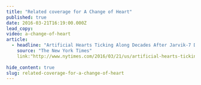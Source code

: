 ```yaml
---
title: "Related coverage for A Change of Heart"
published: true
date: 2016-03-21T16:19:00.000Z
lead_copy:
video: a-change-of-heart
article:
  - headline: "Artificial Hearts Ticking Along Decades After Jarvik-7 Debate"
    source: "The New York Times"
    link:"http://www.nytimes.com/2016/03/21/us/artificial-hearts-ticking-along-decades-after-jarvik-7-debate.html"
  
hide_content: true
slug: related-coverage-for-a-change-of-heart
---
```

